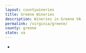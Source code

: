 ```yaml
---
layout: countywineries
title: Greene Wineries
description: Wineries in Greene VA
permalink: /virginia/greene/
county: greene
state: va
---
```

-
